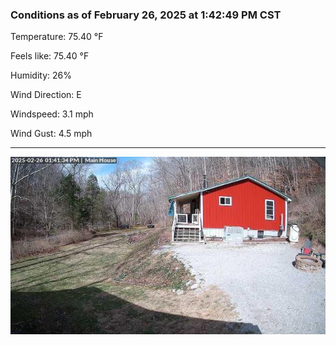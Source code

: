 ### Conditions as of February 26, 2025 at 1:42:49 PM CST 

Temperature: 75.40 &deg;F

Feels like: 75.40 &deg;F

Humidity: 26%

Wind Direction: E

Windspeed: 3.1 mph

Wind Gust: 4.5 mph

---

<img src="./images/latest.jpeg"/>

